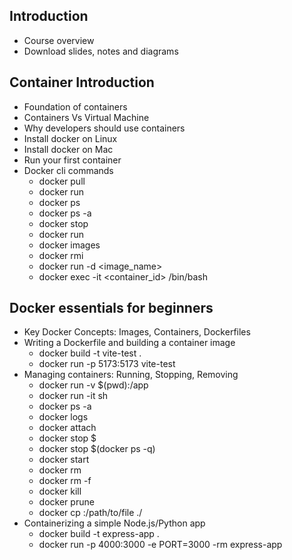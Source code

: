 ## Introduction
  - Course overview
  - Download slides, notes and diagrams
## Container Introduction
  - Foundation of containers
  - Containers Vs Virtual Machine
  - Why developers should use containers
  - Install docker on Linux
  - Install docker on Mac
  - Run your first container
  - Docker cli commands
    - docker pull
    - docker run
    - docker ps
    - docker ps -a
    - docker stop <id>
    - docker run <id>
    - docker images
    - docker rmi <id>
    - docker run -d <image_name>
    - docker exec -it <container_id> /bin/bash
## Docker essentials for beginners
  - Key Docker Concepts: Images, Containers, Dockerfiles
  - Writing a Dockerfile and building a container image
    - docker build -t vite-test .
    - docker run -p 5173:5173 vite-test
  - Managing containers: Running, Stopping, Removing
    - docker run -v $(pwd):/app <image>
    - docker run -it <imagge> sh
    - docker ps -a
    - docker logs <container>
    - docker attach <container>
    - docker stop $<container>
    - docker stop $(docker ps -q)
    - docker start <container>
    - docker rm <container>
    - docker rm -f <container>
    - docker kill <container>
    - docker <container> prune
    - docker cp <container>:/path/to/file ./
  - Containerizing a simple Node.js/Python app
    - docker build -t express-app .
    - docker run -p 4000:3000 -e PORT=3000 -rm express-app